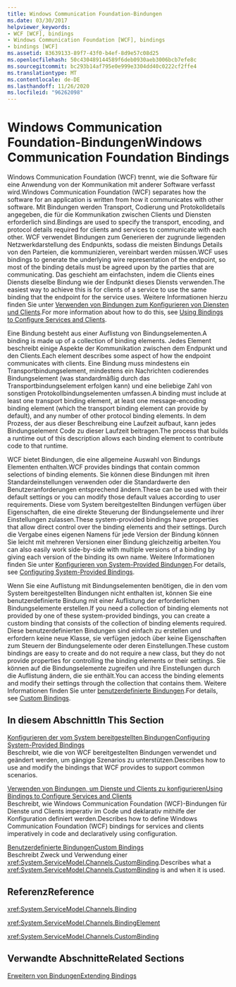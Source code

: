```yaml
---
title: Windows Communication Foundation-Bindungen
ms.date: 03/30/2017
helpviewer_keywords:
- WCF [WCF], bindings
- Windows Communication Foundation [WCF], bindings
- bindings [WCF]
ms.assetid: 83639133-89f7-43f0-b4ef-8d9e57c08d25
ms.openlocfilehash: 50c430489144589f6deb0930aeb3006bcb7efe8c
ms.sourcegitcommit: bc293b14af795e0e999e3304dd40c0222cf2ffe4
ms.translationtype: MT
ms.contentlocale: de-DE
ms.lasthandoff: 11/26/2020
ms.locfileid: "96262098"
---
```

# <a name="windows-communication-foundation-bindings"></a><span data-ttu-id="4ea81-102">Windows Communication Foundation-Bindungen</span><span class="sxs-lookup"><span data-stu-id="4ea81-102">Windows Communication Foundation Bindings</span></span>

<span data-ttu-id="4ea81-103">Windows Communication Foundation (WCF) trennt, wie die Software für eine Anwendung von der Kommunikation mit anderer Software verfasst wird.</span><span class="sxs-lookup"><span data-stu-id="4ea81-103">Windows Communication Foundation (WCF) separates how the software for an application is written from how it communicates with other software.</span></span> <span data-ttu-id="4ea81-104">Mit Bindungen werden Transport, Codierung und Protokolldetails angegeben, die für die Kommunikation zwischen Clients und Diensten erforderlich sind.</span><span class="sxs-lookup"><span data-stu-id="4ea81-104">Bindings are used to specify the transport, encoding, and protocol details required for clients and services to communicate with each other.</span></span> <span data-ttu-id="4ea81-105">WCF verwendet Bindungen zum Generieren der zugrunde liegenden Netzwerkdarstellung des Endpunkts, sodass die meisten Bindungs Details von den Parteien, die kommunizieren, vereinbart werden müssen.</span><span class="sxs-lookup"><span data-stu-id="4ea81-105">WCF uses bindings to generate the underlying wire representation of the endpoint, so most of the binding details must be agreed upon by the parties that are communicating.</span></span> <span data-ttu-id="4ea81-106">Das geschieht am einfachsten, indem die Clients eines Diensts dieselbe Bindung wie der Endpunkt dieses Diensts verwenden.</span><span class="sxs-lookup"><span data-stu-id="4ea81-106">The easiest way to achieve this is for clients of a service to use the same binding that the endpoint for the service uses.</span></span> <span data-ttu-id="4ea81-107">Weitere Informationen hierzu finden Sie unter [Verwenden von Bindungen zum Konfigurieren von Diensten und Clients](../using-bindings-to-configure-services-and-clients.md).</span><span class="sxs-lookup"><span data-stu-id="4ea81-107">For more information about how to do this, see [Using Bindings to Configure Services and Clients](../using-bindings-to-configure-services-and-clients.md).</span></span>  
  
 <span data-ttu-id="4ea81-108">Eine Bindung besteht aus einer Auflistung von Bindungselementen.</span><span class="sxs-lookup"><span data-stu-id="4ea81-108">A binding is made up of a collection of binding elements.</span></span> <span data-ttu-id="4ea81-109">Jedes Element beschreibt einige Aspekte der Kommunikation zwischen dem Endpunkt und den Clients.</span><span class="sxs-lookup"><span data-stu-id="4ea81-109">Each element describes some aspect of how the endpoint communicates with clients.</span></span> <span data-ttu-id="4ea81-110">Eine Bindung muss mindestens ein Transportbindungselement, mindestens ein Nachrichten codierendes Bindungselement (was standardmäßig durch das Transportbindungselement erfolgen kann) und eine beliebige Zahl von sonstigen Protokollbindungselementen umfassen.</span><span class="sxs-lookup"><span data-stu-id="4ea81-110">A binding must include at least one transport binding element, at least one message-encoding binding element (which the transport binding element can provide by default), and any number of other protocol binding elements.</span></span> <span data-ttu-id="4ea81-111">In dem Prozess, der aus dieser Beschreibung eine Laufzeit aufbaut, kann jedes Bindungselement Code zu dieser Laufzeit beitragen.</span><span class="sxs-lookup"><span data-stu-id="4ea81-111">The process that builds a runtime out of this description allows each binding element to contribute code to that runtime.</span></span>  
  
 <span data-ttu-id="4ea81-112">WCF bietet Bindungen, die eine allgemeine Auswahl von Bindungs Elementen enthalten.</span><span class="sxs-lookup"><span data-stu-id="4ea81-112">WCF provides bindings that contain common selections of binding elements.</span></span> <span data-ttu-id="4ea81-113">Sie können diese Bindungen mit ihren Standardeinstellungen verwenden oder die Standardwerte den Benutzeranforderungen entsprechend ändern.</span><span class="sxs-lookup"><span data-stu-id="4ea81-113">These can be used with their default settings or you can modify those default values according to user requirements.</span></span> <span data-ttu-id="4ea81-114">Diese vom System bereitgestellten Bindungen verfügen über Eigenschaften, die eine direkte Steuerung der Bindungselemente und ihrer Einstellungen zulassen.</span><span class="sxs-lookup"><span data-stu-id="4ea81-114">These system-provided bindings have properties that allow direct control over the binding elements and their settings.</span></span> <span data-ttu-id="4ea81-115">Durch die Vergabe eines eigenen Namens für jede Version der Bindung können Sie leicht mit mehreren Versionen einer Bindung gleichzeitig arbeiten.</span><span class="sxs-lookup"><span data-stu-id="4ea81-115">You can also easily work side-by-side with multiple versions of a binding by giving each version of the binding its own name.</span></span> <span data-ttu-id="4ea81-116">Weitere Informationen finden Sie unter [Konfigurieren von System-Provided Bindungen](configuring-system-provided-bindings.md).</span><span class="sxs-lookup"><span data-stu-id="4ea81-116">For details, see [Configuring System-Provided Bindings](configuring-system-provided-bindings.md).</span></span>  
  
 <span data-ttu-id="4ea81-117">Wenn Sie eine Auflistung mit Bindungselementen benötigen, die in den vom System bereitgestellten Bindungen nicht enthalten ist, können Sie eine benutzerdefinierte Bindung mit einer Auflistung der erforderlichen Bindungselemente erstellen.</span><span class="sxs-lookup"><span data-stu-id="4ea81-117">If you need a collection of binding elements not provided by one of these system-provided bindings, you can create a custom binding that consists of the collection of binding elements required.</span></span> <span data-ttu-id="4ea81-118">Diese benutzerdefinierten Bindungen sind einfach zu erstellen und erfordern keine neue Klasse, sie verfügen jedoch über keine Eigenschaften zum Steuern der Bindungselemente oder deren Einstellungen.</span><span class="sxs-lookup"><span data-stu-id="4ea81-118">These custom bindings are easy to create and do not require a new class, but they do not provide properties for controlling the binding elements or their settings.</span></span> <span data-ttu-id="4ea81-119">Sie können auf die Bindungselemente zugreifen und ihre Einstellungen durch die Auflistung ändern, die sie enthält.</span><span class="sxs-lookup"><span data-stu-id="4ea81-119">You can access the binding elements and modify their settings through the collection that contains them.</span></span> <span data-ttu-id="4ea81-120">Weitere Informationen finden Sie unter [benutzerdefinierte Bindungen](../extending/custom-bindings.md).</span><span class="sxs-lookup"><span data-stu-id="4ea81-120">For details, see [Custom Bindings](../extending/custom-bindings.md).</span></span>  
  
## <a name="in-this-section"></a><span data-ttu-id="4ea81-121">In diesem Abschnitt</span><span class="sxs-lookup"><span data-stu-id="4ea81-121">In This Section</span></span>  

 [<span data-ttu-id="4ea81-122">Konfigurieren der vom System bereitgestellten Bindungen</span><span class="sxs-lookup"><span data-stu-id="4ea81-122">Configuring System-Provided Bindings</span></span>](configuring-system-provided-bindings.md)  
 <span data-ttu-id="4ea81-123">Beschreibt, wie die von WCF bereitgestellten Bindungen verwendet und geändert werden, um gängige Szenarios zu unterstützen.</span><span class="sxs-lookup"><span data-stu-id="4ea81-123">Describes how to use and modify the bindings that WCF provides to support common scenarios.</span></span>  
  
 [<span data-ttu-id="4ea81-124">Verwenden von Bindungen, um Dienste und Clients zu konfigurieren</span><span class="sxs-lookup"><span data-stu-id="4ea81-124">Using Bindings to Configure Services and Clients</span></span>](../using-bindings-to-configure-services-and-clients.md)  
 <span data-ttu-id="4ea81-125">Beschreibt, wie Windows Communication Foundation (WCF)-Bindungen für Dienste und Clients imperativ im Code und deklarativ mithilfe der Konfiguration definiert werden.</span><span class="sxs-lookup"><span data-stu-id="4ea81-125">Describes how to define Windows Communication Foundation (WCF) bindings for services and clients imperatively in code and declaratively using configuration.</span></span>  
  
 [<span data-ttu-id="4ea81-126">Benutzerdefinierte Bindungen</span><span class="sxs-lookup"><span data-stu-id="4ea81-126">Custom Bindings</span></span>](../extending/custom-bindings.md)  
 <span data-ttu-id="4ea81-127">Beschreibt Zweck und Verwendung einer <xref:System.ServiceModel.Channels.CustomBinding>.</span><span class="sxs-lookup"><span data-stu-id="4ea81-127">Describes what a <xref:System.ServiceModel.Channels.CustomBinding> is and when it is used.</span></span>  
  
## <a name="reference"></a><span data-ttu-id="4ea81-128">Referenz</span><span class="sxs-lookup"><span data-stu-id="4ea81-128">Reference</span></span>  

 <xref:System.ServiceModel.Channels.Binding>  
  
 <xref:System.ServiceModel.Channels.BindingElement>  
  
 <xref:System.ServiceModel.Channels.CustomBinding>  
  
## <a name="related-sections"></a><span data-ttu-id="4ea81-129">Verwandte Abschnitte</span><span class="sxs-lookup"><span data-stu-id="4ea81-129">Related Sections</span></span>  

 [<span data-ttu-id="4ea81-130">Erweitern von Bindungen</span><span class="sxs-lookup"><span data-stu-id="4ea81-130">Extending Bindings</span></span>](../extending/extending-bindings.md)
